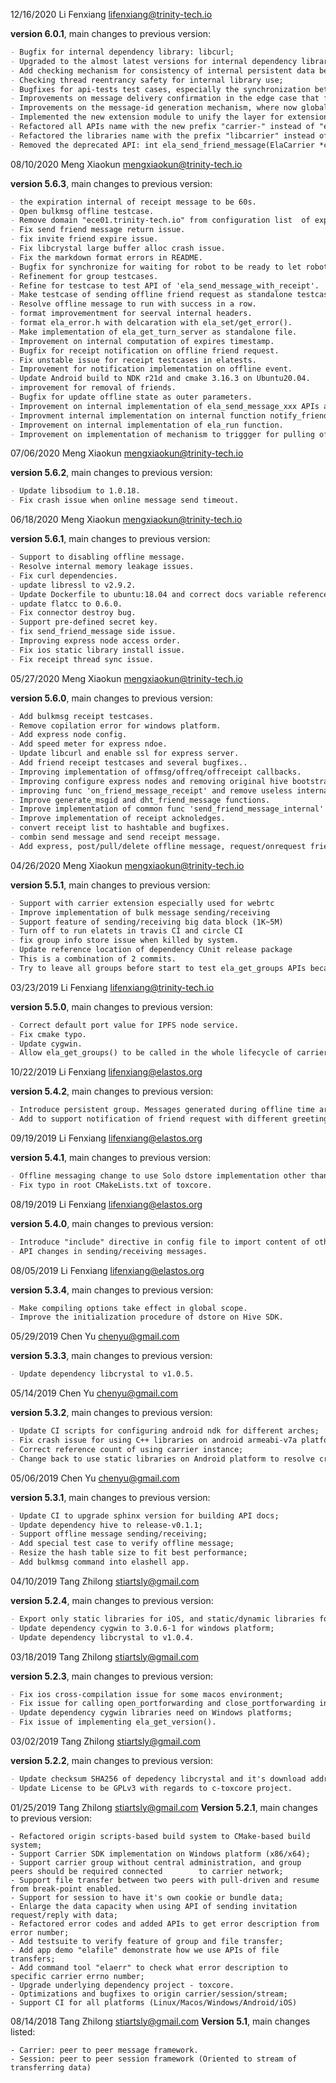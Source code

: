 12/16/2020 Li Fenxiang lifenxiang@trinity-tech.io

**version 6.0.1**, main changes to previous version:

```markdown
- Bugfix for internal dependency library: libcurl;
- Upgraded to the almost latest versions for internal dependency libraries:  libcrystal/pjsip/toxcore;
- Add checking mechanism for consistency of internal persistent data before creating carrier instance;
- Checking thread reentrancy safety for internal library use;
- Bugfixes for api-tests test cases, especially the synchronization between tests and test-robot;
- Improvements on message delivery confirmation in the edge case that friends become offline or were removed.
- Improvements on the message-id generation mechanism, where now globally managed the message-id for all online and offline messages both;
- Implemented the new extension module to unify the layer for extension modules, such as session, file-transfer, and WebRTC wrapper;
- Refactored all APIs name with the new prefix "carrier-" instead of "ela-" to make it more official as Carrier service, but still keep the original APIs as deprecated APIs for original use;
- Refactored the libraries name with the prefix "libcarrier" instead of "libela-*;
- Removed the deprecated API: int ela_send_friend_message(ElaCarrier *carrier, const char *to,     constvoid *message, size_t len, bool *offline);
```

08/10/2020 Meng Xiaokun mengxiaokun@trinity-tech.io

**version 5.6.3**, main changes to previous version:

```markdown
- the expiration internal of receipt message to be 60s.
- Open bulkmsg offline testcase.
- Remove domain "ece01.trinity-tech.io" from configuration list  of express servers.
- Fix send friend message return issue.
- fix invite friend expire issue.
- Fix libcrystal large buffer alloc crash issue.
- Fix the markdown format errors in README.
- Bugfix for synchronize for waiting for robot to be ready to let robot accept offline friend request.
- Refinement for group testcases.
- Refine for testcase to test API of 'ela_send_message_with_receipt'.
- Make testcase of sending offline friend request as standalone testcase.
- Resolve offline message to run with success in a row.
- format improvementment for seerval internal headers.
- format ela_error.h with delcaration with ela_set/get_error().
- Make implementation of ela_get_turn_server as standalone file.
- Improvement on internal computation of expires timestamp.
- Bugfix for receipt notification on offline friend request.
- Fix unstable issue for receipt testcases in elatests.
- Improvement for notification implementation on offline event.
- Update Android build to NDK r21d and cmake 3.16.3 on Ubuntu20.04.
- improvement for removal of friends.
- Bugfix for update offline state as outer parameters.
- Improvement on internal implementation of ela_send_message_xxx APIs and a bugfix for friend notification.
- Improvment internal implementation on internal function notify_friends.
- Improvement on internal implementation of ela_run function.
- Improvement on implementation of mechanism to triggger for pulling offline messages.
```

07/06/2020 Meng Xiaokun mengxiaokun@trinity-tech.io

**version 5.6.2**, main changes to previous version:

```markdown
- Update libsodium to 1.0.18.
- Fix crash issue when online message send timeout.
```

06/18/2020 Meng Xiaokun mengxiaokun@trinity-tech.io

**version 5.6.1**, main changes to previous version:

```markdown
- Support to disabling offline message.
- Resolve internal memory leakage issues.
- Fix curl dependencies.
- update libressl to v2.9.2.
- Update Dockerfile to ubuntu:18.04 and correct docs variable reference.
- update flatcc to 0.6.0.
- Fix connector destroy bug.
- Support pre-defined secret key.
- fix send_friend_message side issue.
- Improving express node access order.
- Fix ios static library install issue.
- Fix receipt thread sync issue.
```


05/27/2020 Meng Xiaokun mengxiaokun@trinity-tech.io

**version 5.6.0**, main changes to previous version:

```markdown
- Add bulkmsg receipt testcases.
- Remove copilation error for windows platform.
- Add express node config.
- Add speed meter for express ndoe.
- Update libcurl and enable ssl for express server.
- Add friend receipt testcases and several bugfixes..
- Improving implementation of offmsg/offreq/offreceipt callbacks.
- Improving configure express nodes and removing original hive bootstrap configuration.
- improving func 'on_friend_message_receipt' and remove useless internal functions.
- Improve generate_msgid and dht_friend_message functions.
- Improve implementation of common func 'send_friend_message_internal' and internal called functions.
- Improve implementation of receipt acknoledges.
- convert receipt list to hashtable and bugfixes.
- combin send message and send receipt message.
- Add express, post/pull/delete offline message, request/onrequest friend.
```


04/26/2020 Meng Xiaokun mengxiaokun@trinity-tech.io

**version 5.5.1**, main changes to previous version:

```markdown
- Support with carrier extension especially used for webrtc
- Improve implementation of bulk message sending/receiving
- Support feature of sending/receiving big data block (1K~5M)
- Turn off to run elatets in travis CI and circle CI
- fix group info store issue when killed by system.
- Update reference location of dependency CUnit release package
- This is a combination of 2 commits.
- Try to leave all groups before start to test ela_get_groups APIs because of group persistence
```

03/23/2019 Li Fenxiang lifenxiang@trinity-tech.io

**version 5.5.0**, main changes to previous version:

```markdown
- Correct default port value for IPFS node service.
- Fix cmake typo.
- Update cygwin.
- Allow ela_get_groups() to be called in the whole lifecycle of carrier due to introduction of persistent group.
```

10/22/2019 Li Fenxiang lifenxiang@elastos.org

**version 5.4.2**, main changes to previous version:

```markdown
- Introduce persistent group. Messages generated during offline time are not delivered once online again.
- Add to support notification of friend request with different greeting message.
```

09/19/2019 Li Fenxiang lifenxiang@elastos.org

**version 5.4.1**, main changes to previous version:

```markdown
- Offline messaging change to use Solo dstore implementation other than to use Hive SDK.
- Fix typo in root CMakeLists.txt of toxcore.
```

08/19/2019 Li Fenxiang lifenxiang@elastos.org

**version 5.4.0**, main changes to previous version:

```markdown
- Introduce "include" directive in config file to import content of other config files. 
- API changes in sending/receiving messages.
```

08/05/2019 Li Fenxiang lifenxiang@elastos.org

**version 5.3.4**, main changes to previous version:

```markdown
- Make compiling options take effect in global scope.
- Improve the initialization procedure of dstore on Hive SDK.
```

05/29/2019 Chen Yu chenyu@gmail.com

**version 5.3.3**, main changes to previous version:

```markdown
- Update dependency libcrystal to v1.0.5.
```

05/14/2019 Chen Yu chenyu@gmail.com

**version 5.3.2**, main changes to previous version:

```markdown
- Update CI scripts for configuring android ndk for different arches;
- Fix crash issue for using C++ libraries on android armeabi-v7a platform;
- Correct reference count of using carrier instance;
- Change back to use static libraries on Android platform to resolve crash issue.
```
05/06/2019 Chen Yu chenyu@gmail.com

**version 5.3.1**, main changes to previous version:

```markdown
- Update CI to upgrade sphinx version for building API docs;
- Update dependency hive to release-v0.1.1;
- Support offline message sending/receiving;
- Add special test case to verify offline message;
- Resize the hash table size to fit best performance;
- Add bulkmsg command into elashell app.
```
04/10/2019 Tang Zhilong stiartsly@gmail.com

**version 5.2.4**, main changes to previous version:

```markdown
- Export only static libraries for iOS, and static/dynamic libraries for other platforms;
- Update dependency cygwin to 3.0.6-1 for windows platform;
- Update dependency libcrystal to v1.0.4.
```

03/18/2019 Tang Zhilong stiartsly@gmail.com

**version 5.2.3**, main changes to previous version:

```markdown
- Fix ios cross-compilation issue for some macos environment;
- Fix issue for calling open_portforwarding and close_portforwarding in stream without PORTFORWARDING option;
- Update dependency cygwin libraries need on Windows platforms;
- Fix issue of implementing ela_get_version().
```

03/02/2019 Tang Zhilong stiartsly@gmail.com

**version 5.2.2**, main changes to previous version:

```markdown
- Update checksum SHA256 of depedency libcrystal and it's download address;
- Update License to be GPLv3 with regards to c-toxcore project.
```

01/25/2019 Tang Zhilong <stiartsly@gmail.com>
**Version 5.2.1**, main changes to previous version: 

	- Refactored origin scripts-based build system to CMake-based build system;
	- Support Carrier SDK implementation on Windows platform (x86/x64);
	- Support carrier group without central administration, and group peers should be required connected 		to carrier network;
	- Support file transfer between two peers with pull-driven and resume from break-point enabled.
	- Support for session to have it's own cookie or bundle data;
	- Enlarge the data capacity when using API of sending invitation request/reply with data;
	- Refactored error codes and added APIs to get error description from error number;
	- Add testsuite to verify feature of group and file transfer;
	- Add app demo "elafile" demonstrate how we use APIs of file transfers;
	- Add command tool "elaerr" to check what error description to specific carrier errno number;
	- Upgrade underlying dependency project - toxcore.
	- Optimizations and bugfixes to origin carrier/session/stream;
	- Support CI for all platforms (Linux/Macos/Windows/Android/iOS)

08/14/2018 Tang Zhilong <stiartsly@gmail.com>
**Version 5.1**, main changes listed:

	- Carrier: peer to peer message framework.
	- Session: peer to peer session framework (Oriented to stream of transferring data)


